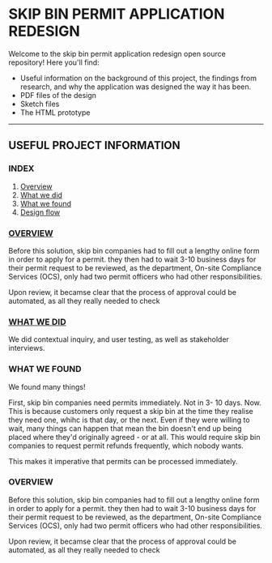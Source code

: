 # SKIP BIN PERMIT APPLICATION REDESIGN

Welcome to the skip bin permit application redesign open source repository! Here you'll find:

* Useful information on the background of this project, the findings from research, and why the application was designed the way it has been.
* PDF files of the design
* Sketch files 
* The HTML prototype

____


## USEFUL PROJECT INFORMATION

### INDEX

1. [Overview](#overview)
2. [What we did](#what-we-did)
3. [What we found](#what-we-found)
4. [Design flow](#design-flow)

### [OVERVIEW](#overview)

Before this solution, skip bin companies had to fill out a lengthy online form in order to apply for a permit. they then had to wait 3-10 business days for their permit request to be reviewed, as the department, On-site Compliance Services (OCS), only had two permit officers who had other responsibilities. 

Upon review, it becamse clear that the process of approval could be automated, as all they really needed to check 

### [WHAT WE DID](#what-we-did)

We did contextual inquiry, and user testing, as well as stakeholder interviews.

### WHAT WE FOUND [](#what-we-found)

We found many things! 

First, skip bin companies need permits immediately. Not in 3- 10 days. Now. This is because customers only request a skip bin at the time they realise they need one, whihc is that day, or the next. Even if they were willing to wait, many things can happen that mean the bin doesn't end up being placed where they'd originally agreed - or at all. This would require skip bin companies to request permit refunds frequently, which nobody wants.

This makes it imperative that permits can be processed immediately.

### OVERVIEW [](#overview)

Before this solution, skip bin companies had to fill out a lengthy online form in order to apply for a permit. they then had to wait 3-10 business days for their permit request to be reviewed, as the department, On-site Compliance Services (OCS), only had two permit officers who had other responsibilities. 

Upon review, it becamse clear that the process of approval could be automated, as all they really needed to check 
